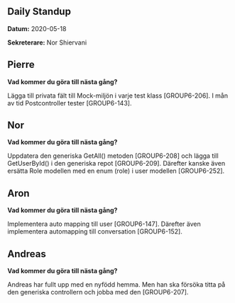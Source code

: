 ## **Daily Standup**

**Datum:** 2020-05-18

**Sekreterare:** Nor Shiervani



## **Pierre**

**Vad kommer du göra till nästa gång?**

Lägga till privata fält till Mock-miljön i varje test klass [GROUP6-206]. I mån av tid Postcontroller tester [GROUP6-143].

## **Nor**

**Vad kommer du göra till nästa gång?**

Uppdatera den generiska GetAll() metoden [GROUP6-208] och lägga till GetUserById() i den generiska repot [GROUP6-209]. Därefter kanske även ersätta Role modellen med en enum (role)  i user modellen [GROUP6-252].


## **Aron**

**Vad kommer du göra till nästa gång?**

Implementera auto mapping till user [GROUP6-147]. Därefter även implementera automapping till conversation [GROUP6-152].

## **Andreas**

**Vad kommer du göra till nästa gång?**

Andreas har fullt upp med en nyfödd hemma. Men han ska försöka titta på den generiska controllern och jobba med den [GROUP6-207].